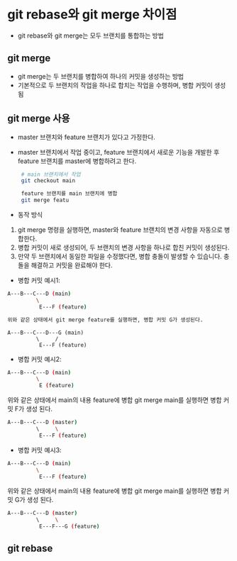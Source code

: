 # git rebase와 git merge 차이점
- git rebase와 git merge는 모두 브랜치를 통합하는 방법


## git merge
- git merge는 두 브랜치를 병합하여 하나의 커밋을 생성하는 방법
- 기본적으로 두 브랜치의 작업을 하나로 합치는 작업을 수행하며, 병합 커밋이 생성 됨
 
## git merge 사용
- master 브랜치와 feature 브랜치가 있다고 가정한다.
- master 브랜치에서 작업 중이고, feature 브랜치에서 새로운 기능을 개발한 후 feature 브랜치를 master에 병합하려고 한다.
   
   ```bash
	# main 브랜치에서 작업
	git checkout main

	feature 브랜치를 main 브랜치에 병합
	git merge featu
   ```
- 동작 방식
1. git merge 명령을 실행하면, master와 feature 브랜치의 변경 사항을 자동으로 병합한다.
2. 병합 커밋이 새로 생성되어, 두 브랜치의 변경 사항을 하나로 합친 커밋이 생성된다.
3. 만약 두 브랜치에서 동일한 파일을 수정했다면, 병합 충돌이 발생할 수 있습니다. 충돌을 해결하고 커밋을 완료해야 한다.

- 병합 커밋 예시1:
```bash
A---B---C---D (main)
         \
          E---F (feature)

위와 같은 상태에서 git merge feature를 실행하면, 병합 커밋 G가 생성된다.
```

```
A---B---C---D---G (main)
         \     /
          E---F (feature)
```


- 병합 커밋 예시2:
```bash
A---B---C---D (main)
         \
          E (feature)
```
위와 같은 상태에서 main의 내용 feature에 병합
git merge main를 실행하면 병합 커밋 F가 생성 된다.
```bash
A---B---C---D (master)
         \     \
          E---F (feature)
```


- 병합 커밋 예시3:
```bash
A---B---C---D (main)
         \
          E---F (feature)
```
위와 같은 상태에서 main의 내용 feature에 병합
git merge main를 실행하면 병합 커밋 G가 생성 된다.
```bash
A---B---C---D (master)
         \     \
          E---F---G (feature)
```



## git rebase





#
